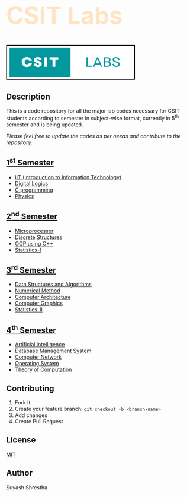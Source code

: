 <h1 style="color:bisque; font-weight:700; font-size:4rem">CSIT Labs</h1>

![logo](static/logo.png)

## Description

This is a code repository for all the major lab codes necessary for CSIT students according to semester in subject-wise format, currently in 5<sup>th</sup> semester and is being updated.

_Please feel free to update the codes as per needs and contribute to the repository._

## [1<sup>st</sup> Semester](/1st_Semester/README.md)

- [IIT (Introduction to Information Technology)](/1st_Semester/IIT/README.md)
- [Digital Logics](/1st_Semester/Digital_logics/README.md)
- [C programming](/1st_Semester/C)
- [Physics](/1st_Semester/Physics/README.md)

## [2<sup>nd</sup> Semester](/2nd_Semester/README.md)

- [Microprocessor](/2nd_Semester/Microprocessor/README.md)
- [Discrete Structures](/2nd_Semester/DS_lab/README.md)
- [OOP using C++](/2nd_Semester/OOP/README.md)
- [Statistics-I](/2nd_Semester/Statistics-I/README.md)

## [3<sup>rd</sup> Semester](/3rd_Semester/README.md)

- [Data Structures and Algorithms](/3rd_Semester/DSA/README.md)
- [Numerical Method](/3rd_Semester/Numerical_Method/README.md)
- [Computer Architecture](/3rd_Semester/Computer_Architecture/README.md)
- [Computer Graphics](/3rd_Semester/Computer_Graphics/README.md)
- [Statistics-II](/3rd_Semester/Statistics-II/README.md)

## [4<sup>th</sup> Semester](/4th_Semester/README.md)

- [Artificial Intelligence](/4th_Semester/AI/README.md)
- [Database Management System](/4th_Semester/DBMS/README.md)
- [Computer Network](/4th_Semester/CN/README.md)
- [Operating System](/4th_Semester/OS/README.md)
- [Theory of Computation](/4th_Semester/TOC/README.md)

## Contributing

1. Fork it.
2. Create your feature branch: `git checkout -b <branch-name>`
3. Add changes
4. Create Pull Request

## License

[MIT](/License)

## Author

Suyash Shrestha
